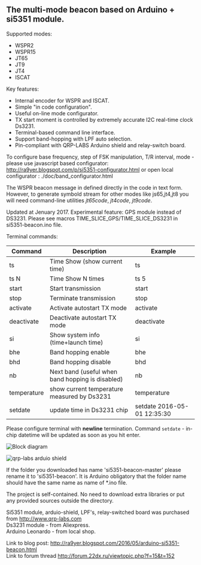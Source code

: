 ## The multi-mode beacon based on Arduino + si5351 module.

Supported modes:

* WSPR2
* WSPR15
* JT65
* JT9
* JT4
* ISCAT

Key features:

* Internal encoder for WSPR and ISCAT.
* Simple "in code configuration".
* Useful on-line mode configurator.
* TX start moment is controlled by extremely accurate I2C real-time clock Ds3231.
* Terminal-based command line interface.
* Support band-hopping with LPF auto selection.
* Pin-compliant with QRP-LABS Arduino shield and relay-switch board.

To configure base frequency, step of FSK manipulation, T/R interval, mode - please use javascript based configurator: http://ra9yer.blogspot.com/p/si5351-configurator.html or open local configurator : ./doc/band_configurator.html 

The WSPR beacon message in defined directly in the code in text form. However, to generate symbold stream for other modes like js65,jt4,jt8 you will need command-line utilities _jt65code_, _jt4code_,  _jt9code_.

Updated at Jenuary 2017. Experimental feature: GPS module instead of DS3231. Please see macros TIME_SLICE_GPS/TIME_SLICE_DS3231 in si5351-beacon.ino file.

Terminal commands:

Command | Description | Example
------------ | -------------- | --------------
ts | Time Show (show current time) | ts
ts N | Time Show N times | ts 5
start | Start transmission | start
stop | Terminate transmission | stop
activate | Activate autostart TX mode | activate
deactivate | Deactivate autostart TX mode | deactivate
si | Show system info (time+launch time) | si
bhe | Band hopping enable | bhe
bhd | Band hopping disable | bhd
nb | Next band (useful when band hopping is disabled) | nb
temperature | show current temperature measured by Ds3231 | temperature 
setdate | update time in Ds3231 chip | setdate 2016-05-01 12:35:30


Please configure terminal with **newline**  termination.
Command `setdate` - in-chip datetime will be updated as soon as you hit enter.

![Block diagram](https://2.bp.blogspot.com/-hdYOkN2AvIw/VybUynSdfFI/AAAAAAAAAJ8/lczwSbtwa54h3cWx3Q5UmBE4t_etAARygCLcB/s320/arduino-ds3231-si5351.png)

![qrp-labs arduio shield](https://3.bp.blogspot.com/-Rw9oxR0kns4/VybUZYk75xI/AAAAAAAAAJ4/JWqDjWBB75sM4XN4ooix6PZDgHmby1rtwCLcB/s320/arduin-si5351-qrplabs.jpg)

If the folder you downloaded has name 'si5351-beacon-master' please rename it to 'si5351-beacon'. It is Arduino obligatory that the folder name should have the same name as name of *.ino file.  

The project is self-contained. No need to download extra libraries or put any provided sources outside the directory.

Si5351 module, arduio-shield, LPF's, relay-switched board was purchased from http://www.qrp-labs.com  
Ds3231 module - from Aliexpress.  
Arduino Leonardo - from local shop.  

Link to blog post: http://ra9yer.blogspot.com/2016/05/arduino-si5351-beacon.html  
Link to forum thread http://forum.22dx.ru/viewtopic.php?f=15&t=152  

